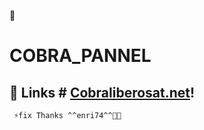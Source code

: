 🚀
# COBRA_PANNEL
 ## 🔗 Links # [Cobraliberosat.net](https://cobraliberosat.net/)!    
     ⚡️fix Thanks ^^enri74^^👋😄


